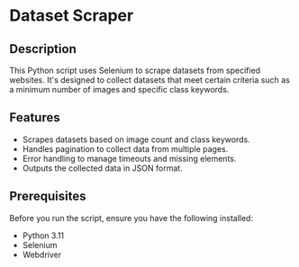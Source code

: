 # Dataset Scraper

## Description
This Python script uses Selenium to scrape datasets from specified websites. It's designed to collect datasets that meet certain criteria such as a minimum number of images and specific class keywords.

## Features
- Scrapes datasets based on image count and class keywords.
- Handles pagination to collect data from multiple pages.
- Error handling to manage timeouts and missing elements.
- Outputs the collected data in JSON format.

## Prerequisites
Before you run the script, ensure you have the following installed:
- Python 3.11
- Selenium
- Webdriver
